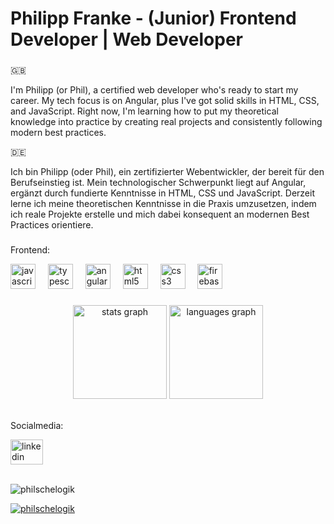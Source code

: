<div class="markdown-heading" dir="auto">
	<h1 align="left" class="heading-element" dir="auto">Philipp Franke - (Junior) Frontend Developer | Web Developer</h1>
</div>
<h3 dir="auto"></h3>

<div align="left" dir="auto">🇬🇧</div>
<p align="left" dir="auto">I'm Philipp (or Phil), a certified web developer who's ready to start my career. My tech focus is on Angular, plus I've got solid skills in HTML, CSS, and JavaScript. Right now, I'm learning how to put my theoretical knowledge into practice by creating real projects and consistently following modern best practices.</p>

<div align="left" dir="auto">🇩🇪</div>
<p align="left" dir="auto">Ich bin Philipp (oder Phil), ein zertifizierter Webentwickler, der bereit für den Berufseinstieg ist. Mein technologischer Schwerpunkt liegt auf Angular, ergänzt durch fundierte Kenntnisse in HTML, CSS und JavaScript. Derzeit lerne ich meine theoretischen Kenntnisse in die Praxis umzusetzen, indem ich reale Projekte erstelle und mich dabei konsequent an modernen Best Practices orientiere.</p>
<h3 dir="auto"></h3>

<p align="left" dir="auto">Frontend:</p>
<div align="left" dir="auto">
  <img src="https://cdn.jsdelivr.net/gh/devicons/devicon/icons/javascript/javascript-original.svg" height="40" alt="javascript logo"  />
  <img width="12" />
  <img src="https://cdn.jsdelivr.net/gh/devicons/devicon/icons/typescript/typescript-original.svg" height="40" alt="typescript logo"  />
  <img width="12" />
  <img src="https://cdn.jsdelivr.net/gh/devicons/devicon/icons/angularjs/angularjs-original.svg" height="40" alt="angularjs logo"  />
  <img width="12" />
  <img src="https://cdn.jsdelivr.net/gh/devicons/devicon/icons/html5/html5-original.svg" height="40" alt="html5 logo"  />
  <img width="12" />
  <img src="https://cdn.jsdelivr.net/gh/devicons/devicon/icons/css3/css3-original.svg" height="40" alt="css3 logo"  />
  <img width="12" />
  <img src="https://cdn.jsdelivr.net/gh/devicons/devicon/icons/firebase/firebase-plain.svg" height="40" alt="firebase logo"  />
</div>
<h3 dir="auto"></h3>

<div align="center" dir="auto">
  <img src="https://github-readme-stats.vercel.app/api?username=PhilscheLogik&hide_title=false&hide_rank=false&show_icons=true&include_all_commits=true&count_private=true&disable_animations=false&theme=dracula&locale=en&hide_border=false" height="150" alt="stats graph"  />
  <img src="https://github-readme-stats.vercel.app/api/top-langs?username=PhilscheLogik&locale=en&hide_title=false&layout=compact&card_width=320&langs_count=5&theme=dracula&hide_border=false" height="150" alt="languages graph"  />
</div>
<br clear="both">

<p align="left" dir="auto">Socialmedia:</p>
<div align="left">
  <a href="https://www.linkedin.com/in/philipp-franke-58b653350/" target="_blank">
    <img src="https://raw.githubusercontent.com/maurodesouza/profile-readme-generator/master/src/assets/icons/social/linkedin/default.svg" width="52" height="40" alt="linkedin logo"  />
  </a>
</div>
<br clear="both">
<p align="left"> <img src="https://komarev.com/ghpvc/?username=philschelogik&label=Profile%20views&color=0e75b6&style=flat" alt="philschelogik" /> </p>

<p align="left"> <a href="https://github.com/ryo-ma/github-profile-trophy"><img src="https://github-profile-trophy.vercel.app/?username=philschelogik" alt="philschelogik" /></a> </p>
